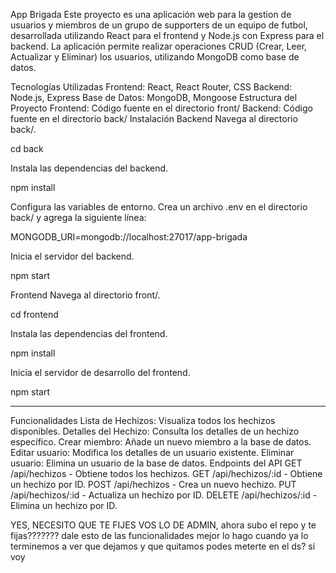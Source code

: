 App Brigada
Este proyecto es una aplicación web para la gestion de usuarios y miembros de un grupo de supporters de un equipo de futbol, desarrollada utilizando React para el frontend y Node.js con Express para el backend. La aplicación permite realizar operaciones CRUD (Crear, Leer, Actualizar y Eliminar) los usuarios, utilizando MongoDB como base de datos.

Tecnologías Utilizadas
Frontend: React, React Router, CSS
Backend: Node.js, Express
Base de Datos: MongoDB, Mongoose
Estructura del Proyecto
Frontend: Código fuente en el directorio front/
Backend: Código fuente en el directorio back/
Instalación
Backend
Navega al directorio back/.

cd back

Instala las dependencias del backend.

npm install

Configura las variables de entorno. Crea un archivo .env en el directorio back/ y agrega la siguiente línea:

MONGODB_URI=mongodb://localhost:27017/app-brigada

Inicia el servidor del backend.

npm start

Frontend
Navega al directorio front/.

cd frontend

Instala las dependencias del frontend.

npm install

Inicia el servidor de desarrollo del frontend.

npm start
*************
Funcionalidades
Lista de Hechizos: Visualiza todos los hechizos disponibles.
Detalles del Hechizo: Consulta los detalles de un hechizo específico.
Crear miembro: Añade un nuevo miembro a la base de datos.
Editar usuario: Modifica los detalles de un usuario existente.
Eliminar usuario: Elimina un usuario de la base de datos.
Endpoints del API
GET /api/hechizos - Obtiene todos los hechizos.
GET /api/hechizos/:id - Obtiene un hechizo por ID.
POST /api/hechizos - Crea un nuevo hechizo.
PUT /api/hechizos/:id - Actualiza un hechizo por ID.
DELETE /api/hechizos/:id - Elimina un hechizo por ID.

YES,  NECESITO QUE TE FIJES VOS LO DE ADMIN, ahora subo el repo y te fijas???????
dale
esto de las funcionalidades mejor lo hago cuando ya lo terminemos a ver que dejamos y que quitamos
podes meterte en el ds?
si voy